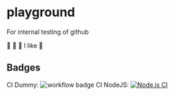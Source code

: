 # playground
For internal testing of github

🥇 🐜
🐬
I like 🧀

## Badges
CI Dummy: ![workflow badge](https://github.com/AKKA-eu/playground/actions/workflows/blank.yml/badge.svg)
CI NodeJS: [![Node.js CI](https://github.com/AKKA-eu/playground/actions/workflows/node.js.yml/badge.svg)](https://github.com/AKKA-eu/playground/actions/workflows/node.js.yml)

